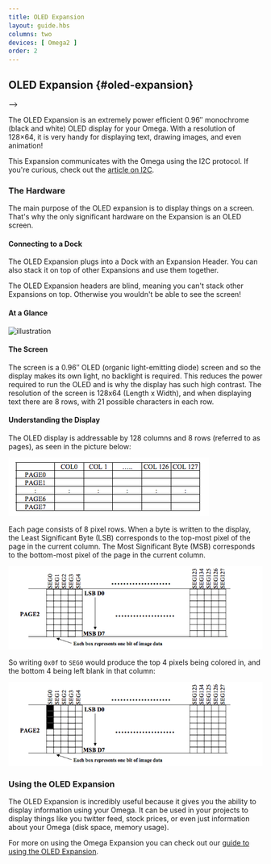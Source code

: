 ```yaml
---
title: OLED Expansion
layout: guide.hbs
columns: two
devices: [ Omega2 ]
order: 2
---
```


## OLED Expansion {#oled-expansion}

<!-- // intro to the oled expansion - power efficient, tiny screen, mention the resolution and that it's monochrome
<!-- // can write text, draw images, adjust settings, do some little animations (scrolling) --> -->


The OLED Expansion is an extremely power efficient 0.96″ monochrome (black and white) OLED display for your Omega. With a resolution of 128×64, it is very handy for displaying text, drawing images, and even animation!

This Expansion communicates with the Omega using the I2C protocol. If you're curious, check out the [article on I2C](#communicating-with-i2c-devices).

<!-- // mention this expansion is controlled with i2c -->

### The Hardware

<!-- // Overview of the hardware: -->
<!-- //  - the screen -->

The main purpose of the OLED expansion is to display things on a screen. That's why the only significant hardware on the Expansion is an OLED screen.

<!-- TODO: Add photo of the screen plugged in and that -->


#### Connecting to a Dock

<!-- // plugged into the expansion Header -->
<!-- // have photos of it plugged into the Exp dock, power dock, and arduino dock 2 -->

The OLED Expansion plugs into a Dock with an Expansion Header. You can also stack it on top of other Expansions and use them together.

<!-- // mention that it's headers are blind - can't stack other expansions on top of it, but you wouldn't want to anyways since it would cover your screen? -->

The OLED Expansion headers are blind, meaning you can't stack other Expansions on top. Otherwise you wouldn't be able to see the screen!

#### At a Glance

<!-- // illustration -->

![illustration](https://raw.githubusercontent.com/OnionIoT/Onion-Docs/master/Omega2/Documentation/Hardware-Overview/img/oled-expansion-illustration.jpg)

#### The Screen

<!-- // talk about how it's an OLED screen, mention the size and resolution, and mention resolution in terms of text characters -->

The screen is a 0.96″ OLED (organic light-emitting diode) screen and so the display makes its own light, no backlight is required. This reduces the power required to run the OLED and is why the display has such high contrast. The resolution of the screen is 128x64 (Length x Width), and when displaying text there are 8 rows, with 21 possible characters in each row.


#### Understanding the Display

<!-- // see the following section: https://wiki.onion.io/Documentation/Libraries/OLED-Expansion-C-Library#programming-flow_understanding-the-display -->

<!-- // include it and expand on it/make it sound nice -->

The OLED display is addressable by 128 columns and 8 rows (referred to as pages), as seen in the picture below:

![the columns and rows](../img/oled-expansion-column-rows.png)

Each page consists of 8 pixel rows. When a byte is written to the display, the Least Significant Byte (LSB) corresponds to the top-most pixel of the page in the current column. The Most Significant Byte (MSB) corresponds to the bottom-most pixel of the page in the current column.

![not-colored-in-example](../img/oled-expansion-not-colored-in.png)

So writing `0x0f` to `SEG0` would produce the top 4 pixels being colored in, and the bottom 4 being left blank in that column:

![colored-in-example](../img/oled-expansion-colored-in.png)

### Using the OLED Expansion

<!-- // give an example of when this would be useful: displaying some data using your omega -->

The OLED Expansion is incredibly useful because it gives you the ability to display information using your Omega. It can be used in your projects to display things like you twitter feed, stock prices, or even just information about your Omega (disk space, memory usage).


For more on using the Omega Expansion you can check out our [guide to using the OLED Expansion](#using-oled-expansion).

<!-- // point them to the article on using the oled expansion -->
<!-- // this article can be heavily based on the existing doc: https://wiki.onion.io/Tutorials/Expansions/Using-the-OLED-Expansion -->